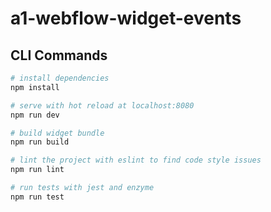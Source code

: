 # a1-webflow-widget-events

## CLI Commands

``` bash
# install dependencies
npm install

# serve with hot reload at localhost:8080
npm run dev

# build widget bundle 
npm run build

# lint the project with eslint to find code style issues
npm run lint

# run tests with jest and enzyme
npm run test
```